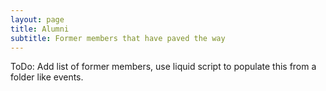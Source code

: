 ```yaml
---
layout: page
title: Alumni
subtitle: Former members that have paved the way
---
```


ToDo: Add list of former members, use liquid script to populate this from a folder like events.